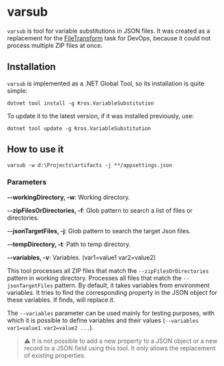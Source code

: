 # varsub

`varsub` is tool for variable substitutions in JSON files. It was created as a replacement for the [FileTransform](https://docs.microsoft.com/en-us/azure/devops/pipelines/tasks/utility/file-transform?view=azure-devops) task for DevOps, because it could not process multiple ZIP files at once.

## Installation

`varsub` is implemented as a .NET Global Tool, so its installation is quite simple:

```properties
dotnet tool install -g Kros.VariableSubstitution
```

To update it to the latest version, if it was installed previously, use:

```properties
dotnet tool update -g Kros.VariableSubstitution
```

## How to use it

```properties
varsub -w d:\Projects\artifacts -j **/appsettings.json
```
### Parameters

**--workingDirectory, -w**: Working directory.

**--zipFilesOrDirectories, -f**: Glob pattern to search a list of files or directories.

**--jsonTargetFiles, -j**: Glob pattern to search the target Json files.

**--tempDirectory, -t**: Path to temp directory.

**--variables, -v**: Variables. (var1=value1 var2=value2)

This tool processes all ZIP files that match the `--zipFilesOrDirectories` pattern in working directory. Processes all files that match the `--jsonTargetFiles` pattern. By default, it takes variables from environment variables. It tries to find the corresponding property in the JSON object for these variables. If  finds, will replace it.

The `--variables` parameter can be used mainly for testing purposes, with which it is possible to define variables and their values (`--variables var1=value1 var2=value2 ...`).

> ⚠ It is not possible to add a new property to a JSON object or a new record to a JSON field using this tool. It only allows the replacement of existing properties.
